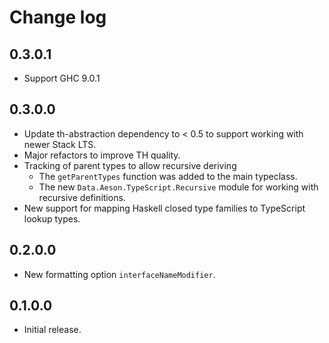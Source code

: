 # Change log

## 0.3.0.1

* Support GHC 9.0.1

## 0.3.0.0

* Update th-abstraction dependency to < 0.5 to support working with newer Stack LTS.
* Major refactors to improve TH quality.
* Tracking of parent types to allow recursive deriving
  * The `getParentTypes` function was added to the main typeclass.
  * The new `Data.Aeson.TypeScript.Recursive` module for working with recursive definitions.
* New support for mapping Haskell closed type families to TypeScript lookup types.

## 0.2.0.0

* New formatting option `interfaceNameModifier`.

## 0.1.0.0

* Initial release.
